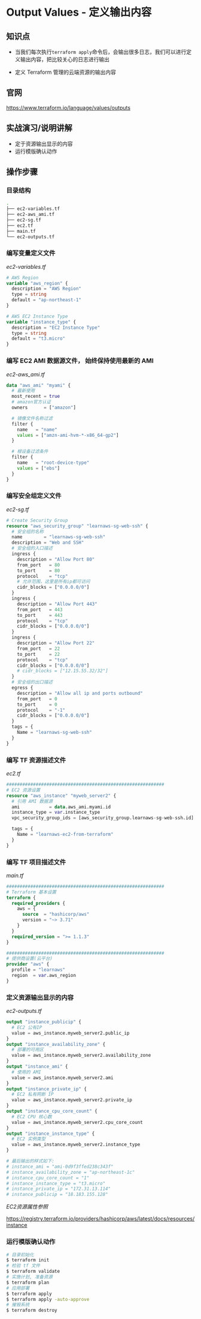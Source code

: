 Output Values - 定义输出内容
==========================

## 知识点

* 当我们每次执行`terraform apply`命令后，会输出很多日志，我们可以进行定义输出内容，把比较关心的日志进行输出

* 定义 Terraform 管理的云端资源的输出内容

## 官网

https://www.terraform.io/language/values/outputs

## 实战演习/说明讲解

+ 定于资源输出显示的内容
+ 运行模版确认动作

## 操作步骤

### 目录结构

```bash
.
├── ec2-variables.tf
├── ec2-aws_ami.tf
├── ec2-sg.tf
├── ec2.tf
├── main.tf
└── ec2-outputs.tf
```

### 编写变量定义文件

*ec2-variables.tf*

```terraform
# AWS Region
variable "aws_region" {
  description = "AWS Region"
  type = string
  default = "ap-northeast-1"
}

# AWS EC2 Instance Type
variable "instance_type" {
  description = "EC2 Instance Type"
  type = string
  default = "t3.micro"  
}
```

### 编写 EC2 AMI 数据源文件， 始终保持使用最新的 AMI

*ec2-aws_ami.tf*

```terraform
data "aws_ami" "myami" {
  # 最新使用
  most_recent = true
  # amazon官方认证
  owners      = ["amazon"]

  # 镜像文件名称过滤
  filter {
    name   = "name"
    values = ["amzn-ami-hvm-*-x86_64-gp2"]
  }

  # 根设备过滤条件
  filter {
    name   = "root-device-type"
    values = ["ebs"]
  }
}
```

### 编写安全组定义文件

*ec2-sg.tf*

```terraform
# Create Security Group
resource "aws_security_group" "learnaws-sg-web-ssh" {
  # 安全组的名称
  name        = "learnaws-sg-web-ssh"
  description = "Web and SSH"
  # 安全组的入口描述
  ingress {
    description = "Allow Port 80"
    from_port   = 80
    to_port     = 80
    protocol    = "tcp"
    # 允许范围，这里是所有ip都可访问
    cidr_blocks = ["0.0.0.0/0"]
  }
  ingress {
    description = "Allow Port 443"
    from_port   = 443
    to_port     = 443
    protocol    = "tcp"
    cidr_blocks = ["0.0.0.0/0"]
  }
  ingress {
    description = "Allow Port 22"
    from_port   = 22
    to_port     = 22
    protocol    = "tcp"
    cidr_blocks = ["0.0.0.0/0"]
    # cidr_blocks = ["12.15.55.32/32"]
  }
  # 安全组的出口描述
  egress {
    description = "Allow all ip and ports outbound"
    from_port   = 0
    to_port     = 0
    protocol    = "-1"
    cidr_blocks = ["0.0.0.0/0"]
  }
  tags = {
    Name = "learnaws-sg-web-ssh"
  }
}
```

### 编写 TF 资源描述文件

*ec2.tf*

```terraform
###########################################################
# EC2 资源设置
resource "aws_instance" "myweb_server2" {
  # 引用 AMI 数据源
  ami           = data.aws_ami.myami.id
  instance_type = var.instance_type
  vpc_security_group_ids = [aws_security_group.learnaws-sg-web-ssh.id]

  tags = {
    Name = "learnaws-ec2-from-terraform"
  }
}
```

### 编写 TF 项目描述文件

*main.tf*

```terraform
###########################################################
# Terraform 基本设置
terraform {
  required_providers {
    aws = {
      source  = "hashicorp/aws"
      version = "~> 3.71"
    }
  }
  required_version = ">= 1.1.3"
}

###########################################################
# 提供商设置(云平台)
provider "aws" {
  profile = "learnaws"
  region  = var.aws_region
}
```

### 定义资源输出显示的内容

*ec2-outputs.tf*

```terraform
output "instance_publicip" {
  # EC2 公有IP
  value = aws_instance.myweb_server2.public_ip
}
output "instance_availability_zone" {
  # 部署的可用区
  value = aws_instance.myweb_server2.availability_zone
}
output "instance_ami" {
  # 使用的 AMI
  value = aws_instance.myweb_server2.ami
}
output "instance_private_ip" {
  # EC2 私有网断 IP
  value = aws_instance.myweb_server2.private_ip
}
output "instance_cpu_core_count" {
  # EC2 CPU 核心数
  value = aws_instance.myweb_server2.cpu_core_count
}
output "instance_instance_type" {
  # EC2 实例类型
  value = aws_instance.myweb_server2.instance_type
}

# 最后输出的样式如下:
# instance_ami = "ami-0d9f3ffed238c343f"
# instance_availability_zone = "ap-northeast-1c"
# instance_cpu_core_count = "1"
# instance_instance_type = "t3.micro"
# instance_private_ip = "172.31.13.114"
# instance_publicip = "18.183.155.128"
```

_EC2资源属性参照_

https://registry.terraform.io/providers/hashicorp/aws/latest/docs/resources/instance

### 运行模版确认动作

```bash
# 目录初始化
$ terraform init
# 检验 tf 文件
$ terraform validate
# 实施计划, 准备资源
$ terraform plan
# 应用部署
$ terraform apply
$ terraform apply -auto-approve
# 摧毁系统
$ terraform destroy
```

